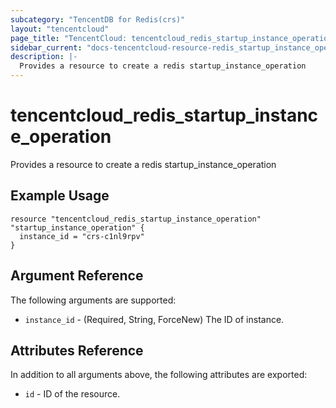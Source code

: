 ```yaml
---
subcategory: "TencentDB for Redis(crs)"
layout: "tencentcloud"
page_title: "TencentCloud: tencentcloud_redis_startup_instance_operation"
sidebar_current: "docs-tencentcloud-resource-redis_startup_instance_operation"
description: |-
  Provides a resource to create a redis startup_instance_operation
---
```


# tencentcloud_redis_startup_instance_operation

Provides a resource to create a redis startup_instance_operation

## Example Usage

```hcl
resource "tencentcloud_redis_startup_instance_operation" "startup_instance_operation" {
  instance_id = "crs-c1nl9rpv"
}
```

## Argument Reference

The following arguments are supported:

* `instance_id` - (Required, String, ForceNew) The ID of instance.

## Attributes Reference

In addition to all arguments above, the following attributes are exported:

* `id` - ID of the resource.



